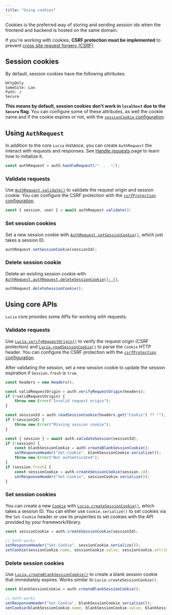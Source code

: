 ```yaml
---
title: "Using cookies"
---
```


Cookies is the preferred way of storing and sending session ids when the frontend and backend is hosted on the same domain.

If you're working with cookies, **CSRF protection must be implemented** to prevent [cross site request forgery (CSRF)](https://owasp.org/www-community/attacks/csrf).

## Session cookies

By default, session cookies have the following attributes:

```
HttpOnly
SameSite: Lax
Path: /
Secure
```

**This means by default, session cookies don't work in `localhost` due to the `Secure` flag**. You can configure some of these attributes, as well the cookie name and if the cookie expires or not, with the [`sessionCookie` configuration]().

## Using `AuthRequest`

In addition to the core `Lucia` instance, you can create `AuthRequest` the interact with requests and responses. See [Handle requests]() page to learn how to initialize it.

```ts
const authRequest = auth.handleRequest(/* ... */);
```

### Validate requests

Use [`AuthRequest.validate()`]() to validate the request origin and session cookie. You can configure the CSRF protection with the [`csrfProtection` configuration]().

```ts
const { session, user } = await authRequest.validate();
```

### Set session cookies

Set a new session cookie with [`AuthRequest.setSessionCookie()`](), which just takes a session ID.

```ts
authRequest.setSessionCookie(sessionId);
```

### Delete session cookie

Delete an existing session cookie with [`AuthRequest.authRequest.deleteSessionCookie();
()`]().

```ts
authRequest.deleteSessionCookie();
```

## Using core APIs

`Lucia` core provides some APIs for working with requests.

### Validate requests

Use [`Lucia.verifyRequestOrigin()`]() to verify the request origin (CSRF protection) and [`Lucia.readSessionCookie()`]() to parse the `Cookie` HTTP header. You can configure the CSRF protection with the [`csrfProtection` configuration]().

After validating the session, set a new session cookie to update the session expiration if `Session.fresh` is `true`.

```ts
const headers = new Headers();

const validRequestOrigin = auth.verifyRequestOrigin(headers);
if (!validRequestOrigin) {
	throw new Error("Invalid request origin");
}

const sessionId = auth.readSessionCookie(headers.get("Cookie") ?? "");
if (!sessionId) {
	throw new Error("Missing session cookie");
}

const { session } = await auth.validateSession(sessionId);
if (!session) {
	const blankSessionCookie = auth.createBlankSessionCookie();
	setResponseHeader("Set-Cookie", blankSessionCookie.serialize());
	throw new Error("Not authenticated");
}
if (session.fresh) {
	const sessionCookie = auth.createSessionCookie(session.id);
	setResponseHeader("Set-Cookie", sessionCookie.serialize());
}
```

### Set session cookies

You can create a new [`Cookie`]() with [`Lucia.createSessionCookie()`](), which takes a session ID. You can either use `Cookie.serialize()` to set cookies via the `Set-Cookie` header or use its properties to set cookies with the API provided by your framework/library.

```ts
const sessionCookie = auth.createSessionCookie(sessionId);

// both works
setResponseHeader("Set-Cookie", sessionCookie.serialize());
setCookie(sessionCookie.name, sessionCookie.value, sessionCookie.attributes);
```

### Delete session cookies

Use [`Lucia.createBlankSessionCookie()`]() to create a blank session cookie that immediately expires. Works similar to `Lucia.createSessionCookie()`.

```ts
const blankSessionCookie = auth.createBlankSessionCookie();

// both works
setResponseHeader("Set-Cookie", blankSessionCookie.serialize());
setCookie(blankSessionCookie.name, blankSessionCookie.value, blankSessionCookie.attributes);
```
